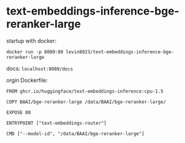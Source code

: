 # text-embeddings-inference-bge-reranker-large

startup with docker: 

```
docker run -p 8080:80 levin8023/text-embeddings-inference-bge-reranker-large
```

docs: ```localhost:8080/docs```


orgin Dockerfile:

```
FROM ghcr.io/huggingface/text-embeddings-inference:cpu-1.5

COPY BAAI/bge-reranker-large /data/BAAI/bge-reranker-large/

EXPOSE 80

ENTRYPOINT ["text-embeddings-router"]

CMD ["--model-id", "/data/BAAI/bge-reranker-large"]

```

